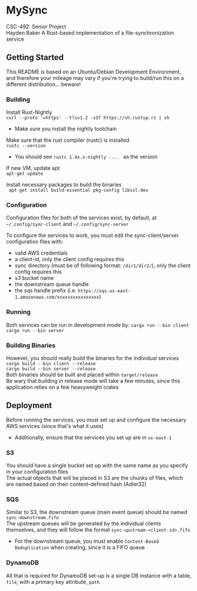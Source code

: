 # MySync  
CSC-492: Senior Project  
Hayden Baker
A Rust-based implementation of a file-synchronization service

## Getting Started
This README is based on an Ubuntu/Debian Development Environment, and therefore your mileage may vary if you're trying to build/run this on a different distribution... beware!

### Building
Install Rust-Nightly  
` curl --proto '=https' --tlsv1.2 -sSf https://sh.rustup.rs | sh `  
- Make sure you install the nightly toolchain

Make sure that the rust compiler (rustc) is installed  
` rustc --version `  
- You should see `rustc 1.4x.x-nightly .... ` as the version


If new VM, update apt  
` apt-get update `


Install necessary packages to build the binaries  
` apt-get install build-essential pkg-config libssl-dev`  


### Configuration
Configuration files for both of the services exist, by default, at `~/.config/sync-client` and `~/.config/sync-server`

To configure the services to work, you must edit the sync-client/server configuration files with:
- valid AWS credentials
- a client-id, only the client config requires this
- sync directory (must be of following format: `/dir1/dir2/`), only the client config requires this
- s3 bucket name
- the downstream queue handle
- the sqs handle prefix (i.e. `https://sqs.us-east-1.amazonaws.com/xxxxxxxxxxxxxxxx`)


### Running
Both services can be run in development mode by:
`cargo run --bin client`
`cargo run --bin server`

### Building Binaries
However, you should really build the binaries for the individual services  
`cargo build --bin client --release`  
`cargo build --bin server --release`  
Both binaries should be built and placed within `target/release`  
Be wary that building in release mode will take a few minutes, since this application relies on a few heavyweight crates

## Deployment
Before running the services, you must set up and configure the necessary AWS services (since that's what it uses)  
- Additionally, ensure that the services you set up are in `us-east-1` 

### S3
You should have a single bucket set up with the same name as you specify in your configuration files  
The actual objects that will be placed in S3 are the chunks of files, which are named based on their content-defined hash (Adler32)  

### SQS
Similar to S3, the downstream queue (main event queue) should be named `sync-downstream.fifo`  
The upstream queues will be generated by the individual clients themselves, and they will follow the format `sync-upstream-<client-id>.fifo`  
- For the downstream queue, you must enable `Content-Based Deduplication` when creating, since it is a FIFO queue  

### DynamoDB
All that is required for DynamoDB set-up is a single DB instance with a table, `file`, with a primary key attribute, `path`